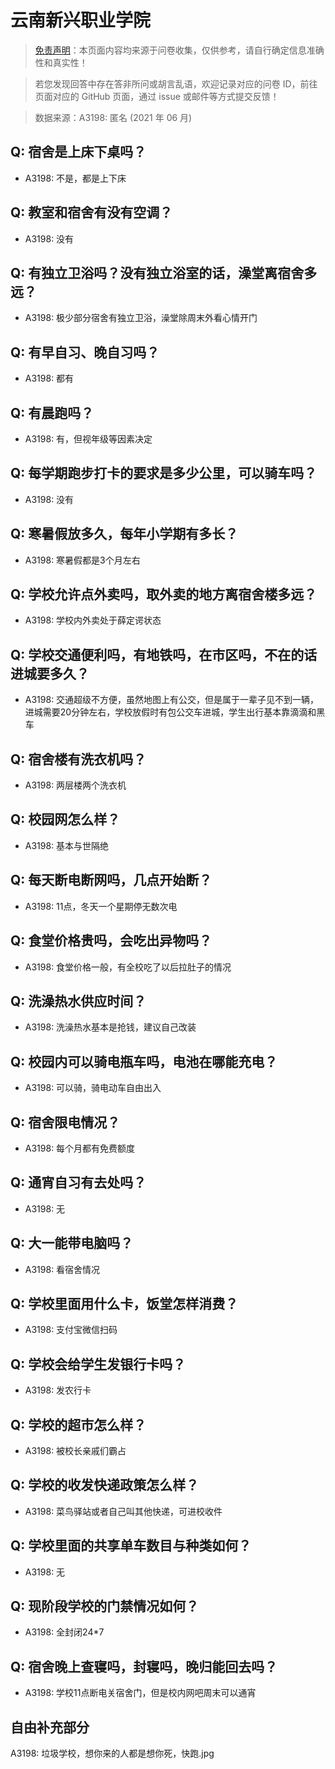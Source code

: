 # 云南新兴职业学院

> [免责声明](https://colleges.chat/#_3)：本页面内容均来源于问卷收集，仅供参考，请自行确定信息准确性和真实性！

> 若您发现回答中存在答非所问或胡言乱语，欢迎记录对应的问卷 ID，前往页面对应的 GitHub 页面，通过 issue 或邮件等方式提交反馈！

> 数据来源：A3198: 匿名 (2021 年 06 月)

## Q: 宿舍是上床下桌吗？

- A3198: 不是，都是上下床

## Q: 教室和宿舍有没有空调？

- A3198: 没有

## Q: 有独立卫浴吗？没有独立浴室的话，澡堂离宿舍多远？

- A3198: 极少部分宿舍有独立卫浴，澡堂除周末外看心情开门

## Q: 有早自习、晚自习吗？

- A3198: 都有

## Q: 有晨跑吗？

- A3198: 有，但视年级等因素决定

## Q: 每学期跑步打卡的要求是多少公里，可以骑车吗？

- A3198: 没有

## Q: 寒暑假放多久，每年小学期有多长？

- A3198: 寒暑假都是3个月左右

## Q: 学校允许点外卖吗，取外卖的地方离宿舍楼多远？

- A3198: 学校内外卖处于薛定谔状态

## Q: 学校交通便利吗，有地铁吗，在市区吗，不在的话进城要多久？

- A3198: 交通超级不方便，虽然地图上有公交，但是属于一辈子见不到一辆，进城需要20分钟左右，学校放假时有包公交车进城，学生出行基本靠滴滴和黑车

## Q: 宿舍楼有洗衣机吗？

- A3198: 两层楼两个洗衣机

## Q: 校园网怎么样？

- A3198: 基本与世隔绝

## Q: 每天断电断网吗，几点开始断？

- A3198: 11点，冬天一个星期停无数次电

## Q: 食堂价格贵吗，会吃出异物吗？

- A3198: 食堂价格一般，有全校吃了以后拉肚子的情况

## Q: 洗澡热水供应时间？

- A3198: 洗澡热水基本是抢钱，建议自己改装

## Q: 校园内可以骑电瓶车吗，电池在哪能充电？

- A3198: 可以骑，骑电动车自由出入

## Q: 宿舍限电情况？

- A3198: 每个月都有免费额度

## Q: 通宵自习有去处吗？

- A3198: 无

## Q: 大一能带电脑吗？

- A3198: 看宿舍情况

## Q: 学校里面用什么卡，饭堂怎样消费？

- A3198: 支付宝微信扫码

## Q: 学校会给学生发银行卡吗？

- A3198: 发农行卡

## Q: 学校的超市怎么样？

- A3198: 被校长亲戚们霸占

## Q: 学校的收发快递政策怎么样？

- A3198: 菜鸟驿站或者自己叫其他快递，可进校收件

## Q: 学校里面的共享单车数目与种类如何？

- A3198: 无

## Q: 现阶段学校的门禁情况如何？

- A3198: 全封闭24\*7

## Q: 宿舍晚上查寝吗，封寝吗，晚归能回去吗？

- A3198: 学校11点断电关宿舍门，但是校内网吧周末可以通宵

## 自由补充部分

A3198: 垃圾学校，想你来的人都是想你死，快跑.jpg